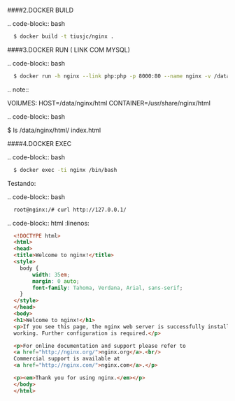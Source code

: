 ####2.DOCKER BUILD

.. code-block:: bash

```bash
  $ docker build -t tiusjc/nginx .
```

####3.DOCKER RUN ( LINK COM MYSQL)

.. code-block:: bash
 
```bash
  $ docker run -h nginx --link php:php -p 8000:80 --name nginx -v /data/nginx/html:/usr/share/nginx/html -d tiusjc/nginx 
```

.. note::
  
  VOlUMES:  HOST=/data/nginx/html CONTAINER=/usr/share/nginx/html
  
.. code-block:: bash

  $ ls /data/nginx/html/
  index.html  

####4.DOCKER EXEC

.. code-block:: bash

```bash
  $ docker exec -ti nginx /bin/bash
```

Testando:

.. code-block:: bash

```bash
  root@nginx:/# curl http://127.0.0.1/
```

.. code-block:: html
  :linenos:

```html
  <!DOCTYPE html>
  <html>
  <head>
  <title>Welcome to nginx!</title>
  <style>
    body {
        width: 35em;
        margin: 0 auto;
        font-family: Tahoma, Verdana, Arial, sans-serif;
    }
  </style>
  </head>
  <body>
  <h1>Welcome to nginx!</h1>
  <p>If you see this page, the nginx web server is successfully installed and
  working. Further configuration is required.</p>

  <p>For online documentation and support please refer to
  <a href="http://nginx.org/">nginx.org</a>.<br/>
  Commercial support is available at
  <a href="http://nginx.com/">nginx.com</a>.</p>

  <p><em>Thank you for using nginx.</em></p>
  </body>
  </html>
```


